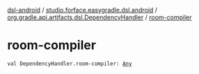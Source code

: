 [dsl-android](../../index.md) / [studio.forface.easygradle.dsl.android](../index.md) / [org.gradle.api.artifacts.dsl.DependencyHandler](index.md) / [room-compiler](./room-compiler.md)

# room-compiler

`val DependencyHandler.room-compiler: `[`Any`](https://kotlinlang.org/api/latest/jvm/stdlib/kotlin/-any/index.html)